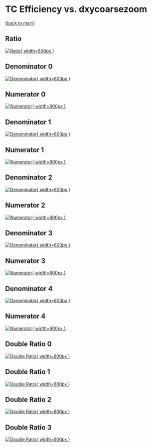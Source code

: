 # TC Efficiency vs. dxycoarsezoom

[[back to main](./)]



## Ratio

[![Ratio](../mtv/var/TC_xtr_321_0_eff_dxycoarsezoom.png){ width=600px }](../mtv/var/TC_xtr_321_0_eff_dxycoarsezoom.pdf)

## Denominator 0

[![Denominator](../mtv/den/TC_xtr_321_0_eff_dxycoarsezoom_den0.png){ width=600px }](../mtv/den/TC_xtr_321_0_eff_dxycoarsezoom_den0.pdf)

## Numerator 0

[![Numerator](../mtv/num/TC_xtr_321_0_eff_dxycoarsezoom_num0.png){ width=600px }](../mtv/num/TC_xtr_321_0_eff_dxycoarsezoom_num0.pdf)

## Denominator 1

[![Denominator](../mtv/den/TC_xtr_321_0_eff_dxycoarsezoom_den1.png){ width=600px }](../mtv/den/TC_xtr_321_0_eff_dxycoarsezoom_den1.pdf)

## Numerator 1

[![Numerator](../mtv/num/TC_xtr_321_0_eff_dxycoarsezoom_num1.png){ width=600px }](../mtv/num/TC_xtr_321_0_eff_dxycoarsezoom_num1.pdf)

## Denominator 2

[![Denominator](../mtv/den/TC_xtr_321_0_eff_dxycoarsezoom_den2.png){ width=600px }](../mtv/den/TC_xtr_321_0_eff_dxycoarsezoom_den2.pdf)

## Numerator 2

[![Numerator](../mtv/num/TC_xtr_321_0_eff_dxycoarsezoom_num2.png){ width=600px }](../mtv/num/TC_xtr_321_0_eff_dxycoarsezoom_num2.pdf)

## Denominator 3

[![Denominator](../mtv/den/TC_xtr_321_0_eff_dxycoarsezoom_den3.png){ width=600px }](../mtv/den/TC_xtr_321_0_eff_dxycoarsezoom_den3.pdf)

## Numerator 3

[![Numerator](../mtv/num/TC_xtr_321_0_eff_dxycoarsezoom_num3.png){ width=600px }](../mtv/num/TC_xtr_321_0_eff_dxycoarsezoom_num3.pdf)

## Denominator 4

[![Denominator](../mtv/den/TC_xtr_321_0_eff_dxycoarsezoom_den4.png){ width=600px }](../mtv/den/TC_xtr_321_0_eff_dxycoarsezoom_den4.pdf)

## Numerator 4

[![Numerator](../mtv/num/TC_xtr_321_0_eff_dxycoarsezoom_num4.png){ width=600px }](../mtv/num/TC_xtr_321_0_eff_dxycoarsezoom_num4.pdf)

## Double Ratio 0

[![Double Ratio](../mtv/ratio/TC_xtr_321_0_eff_dxycoarsezoom_ratio0.png){ width=600px }](../mtv/ratio/TC_xtr_321_0_eff_dxycoarsezoom_ratio0.pdf)

## Double Ratio 1

[![Double Ratio](../mtv/ratio/TC_xtr_321_0_eff_dxycoarsezoom_ratio1.png){ width=600px }](../mtv/ratio/TC_xtr_321_0_eff_dxycoarsezoom_ratio1.pdf)

## Double Ratio 2

[![Double Ratio](../mtv/ratio/TC_xtr_321_0_eff_dxycoarsezoom_ratio2.png){ width=600px }](../mtv/ratio/TC_xtr_321_0_eff_dxycoarsezoom_ratio2.pdf)

## Double Ratio 3

[![Double Ratio](../mtv/ratio/TC_xtr_321_0_eff_dxycoarsezoom_ratio3.png){ width=600px }](../mtv/ratio/TC_xtr_321_0_eff_dxycoarsezoom_ratio3.pdf)

